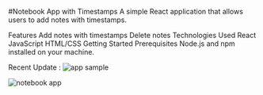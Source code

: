 #Notebook App with Timestamps
A simple React application that allows users to add notes with timestamps.

Features
Add notes with timestamps
Delete notes
Technologies Used
React
JavaScript
HTML/CSS
Getting Started
Prerequisites
Node.js and npm installed on your machine.

Recent Update : ![app sample](https://github.com/user-attachments/assets/0b4aae74-8284-44d7-8f6e-0131715ad92b)

![notebook app](https://github.com/user-attachments/assets/20ca9223-20aa-4e4a-bb54-2123b5751422)

